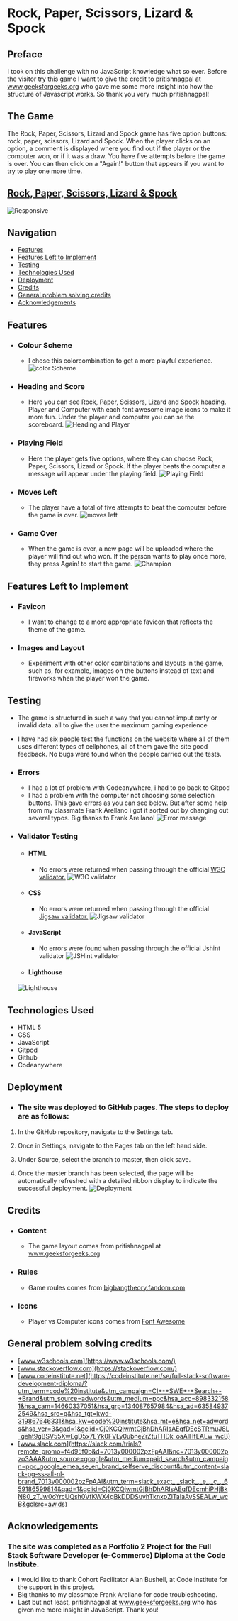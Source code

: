 # Rock, Paper, Scissors, Lizard & Spock
 ## Preface
 I took on this challenge with no JavaScript knowledge what so ever. Before the visitor try this game I want to give the credit to pritishnagpal at www.geeksforgeeks.org who gave me some more insight into how the structure of Javascript works.
 So thank you very much pritishnagpal!
 ## The Game
 
 The Rock, Paper, Scissors, Lizard and Spock game has five option buttons: rock, paper, scissors, Lizard and Spock. When the player clicks on an option, a comment is displayed where you find out if the player or the computer won, or if it was a draw. You have five attempts before the game is over. You can then click on a "Again!" button that appears if you want to try to play one more time.
 ## [Rock, Paper, Scissors, Lizard & Spock](https://freddyfrans.github.io/rock-paper-scissors-lizard-spock/)
 ![Responsive](./readme.images/ami-responsive.png)
 ## Navigation
- [Features](#features)
- [Features Left to Implement](#features-left-to-implement)
- [Testing](#testing)
- [Technologies Used](#technologies-used)
- [Deployment](#deployment)
- [Credits](#credits)
- [General problem solving credits](#general-problem-solving-credits)
- [Acknowledgements](#acknowledgements)

## Features
- ### Colour Scheme
   - I chose this colorcombination to get a more playful experience.
![color Scheme](./readme.images/color-scheme.png)
- ### Heading and Score
  - Here you can see Rock, Paper, Scissors, Lizard and Spock heading. Player and Computer with each font awesome image icons to make it more fun. Under the player and computer you can se the scoreboard.
![Heading and Player](./readme.images/scoreboard.png)

* ### Playing Field
  - Here the player gets five options, where they can choose Rock, Paper, Scissors, Lizard or Spock. If the player beats the computer a message will appear under the playing field.
  ![Playing Field](./readme.images/moves.png)
* ### Moves Left
  - The player have a total of five attempts to beat the computer before the game is over.
  ![moves left](./readme.images/moves-left.png)
* ### Game Over
  - When the game is over, a new page will be uploaded where the player will find out who won. If the person wants to play once more, they press Again! to start the game.
  ![Champion](./readme.images/champion.png)

## Features Left to Implement
* ### Favicon
  - I want to change to a more appropriate favicon that reflects the theme of the game.
* ### Images and Layout
  - Experiment with other color combinations and layouts in the game, such as, for example, images on the buttons instead of text and fireworks when the player won the game.
## Testing
  - The game is structured in such a way that you cannot imput emty or invalid data. all to give the user the maximum gaming experience
  - I have had six people test the functions on the website where all of them uses different types of cellphones, all of them gave the site good feedback. No bugs were found when the people carried out the tests.
 - ### Errors 
   - I had a lot of problem with Codeanywhere, i had to go back to Gitpod 
   - I had a problem with the computer not choosing some selection buttons. This gave errors as you can see below. But after some help from my classmate Frank Arellano i got it sorted out by changing out several typos. Big thanks to Frank Arellano!
 ![Error message](./readme.images/error-image.png)
   
 - ### Validator Testing
   - #### HTML
     - No errors were returned when passing through the official [W3C validator.](https://validator.w3.org/nu/#textarea) ![W3C validator](./readme.images/html-validator.png)
     
     
   - #### CSS
     - No errors were returned when passing through the official  [Jigsaw validator.](https://jigsaw.w3.org/css-validator/validator#css)
     ![Jigsaw validator](./readme.images/css-validator.png)
     
   - #### JavaScript
     - No errors were found when passing through the official Jshint validator
    ![JSHint validator](./readme.images/jshint-validator.png)
   - #### Lighthouse
   ![Lighthouse](./readme.images/lighthouse-test.png)
## Technologies Used
   - HTML 5
   - CSS
   - JavaScript
   - Gitpod
   - Github
   - Codeanywhere
## Deployment
   - ### The site was deployed to GitHub pages. The steps to deploy are as follows:
1. In the GitHub repository, navigate to the Settings tab.
2. Once in Settings, navigate to the Pages tab on the left hand side.
  
3. Under Source, select the branch to master, then click save.
  
4. Once the master branch has been selected, the page will be automatically refreshed with a detailed ribbon display to indicate the successful deployment.
![Deployment](./readme.images/deployment.png)
## Credits
  - ### Content
    - The game layout comes from pritishnagpal at www.geeksforgeeks.org
  - ### Rules
    - Game roules comes from [bigbangtheory.fandom.com](https://bigbangtheory.fandom.com/wiki/Rock,_Paper,_Scissors,_Lizard,_Spock)
  - ### Icons
    - Player vs Computer icons comes from [Font Awesome](https://fontawesome.com/)
## General problem solving credits
- [www.w3schools.com](https://www.w3schools.com/)
- [www.stackoverflow.com](https://stackoverflow.com/)
- [www.codeinstitute.net](https://codeinstitute.net/se/full-stack-software-development-diploma/?utm_term=code%20institute&utm_campaign=CI+-+SWE+-+Search+-+Brand&utm_source=adwords&utm_medium=ppc&hsa_acc=8983321581&hsa_cam=14660337051&hsa_grp=134087657984&hsa_ad=635849372549&hsa_src=g&hsa_tgt=kwd-319867646331&hsa_kw=code%20institute&hsa_mt=e&hsa_net=adwords&hsa_ver=3&gad=1&gclid=Cj0KCQjwmtGjBhDhARIsAEqfDEcSTRmuJ8L_geht9gBSV55XwEgD5x7EYk0FVLy0ubneZrZtuTHDk_oaAlHfEALw_wcB)
- [www.slack.com](https://slack.com/trials?remote_promo=f4d95f0b&d=7013y000002pzFpAAI&nc=7013y000002pzo3AAA&utm_source=google&utm_medium=paid_search&utm_campaign=ppc_google_emea_se_en_brand_selfserve_discount&utm_content=slack-pg-ss-all-nl-brand_7013y000002pzFpAAI&utm_term=slack_exact_._slack_._e_._c_._659186599814&gad=1&gclid=Cj0KCQjwmtGjBhDhARIsAEqfDEcmhiPHjBkN80_zTJw0oYrcUQsh0VfKWX4gBkDDDSuyhTknxpZlTaIaAvSSEALw_wcB&gclsrc=aw.ds)
## Acknowledgements
 ### The site was completed as a Portfolio 2 Project for the Full Stack Software Developer (e-Commerce) Diploma at the Code Institute.
   - I would like to thank Cohort Facilitator Alan Bushell, at Code Institute for the support in this project.
   - Big thanks to my classmate Frank Arellano for code troubleshooting.
   - Last but not least, pritishnagpal at www.geeksforgeeks.org who has given me more insight in JavaScript. Thank you!






